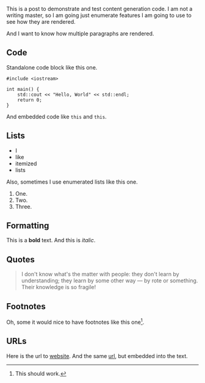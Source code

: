 This is a post to demonstrate and test content generation code. I am not a
writing master, so I am going just enumerate features I am going to use to see
how they are rendered.

And I want to know how multiple paragraphs are rendered.


## Code

Standalone code block like this one.

```
#include <iostream>

int main() {
    std::cout << "Hello, World" << std::endl;
    return 0;
}
```

And embedded code like `this` and `this`.


## Lists
* I
* like
* itemized
* lists

Also, sometimes I use enumerated lists like this one.

1. One.
2. Two.
3. Three.


## Formatting

This is a **bold** text. And this is _italic_.


## Quotes
> I don't know what's the matter with people: they don't learn by
> understanding; they learn by some other way — by rote or something.
> Their knowledge is so fragile!


## Footnotes

Oh, some it would nice to have footnotes like this one[^1].

[^1]: This should work.


## URLs

Here is the url to [website][1]. And the same [url](https://ilvokhin.com), but
embedded into the text.

[1]: https://ilvokhin.com
